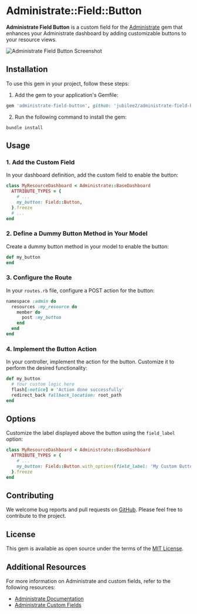 # Administrate::Field::Button

**Administrate Field Button** is a custom field for the [Administrate](https://github.com/thoughtbot/administrate) gem that enhances your Administrate dashboard by adding customizable buttons to your resource views.

![Administrate Field Button Screenshot](/path/to/screenshot.png)

## Installation

To use this gem in your project, follow these steps:

1. Add the gem to your application's Gemfile:

```ruby
gem 'administrate-field-button', github: 'jubilee2/administrate-field-button'
```

2. Run the following command to install the gem:

```shell
bundle install
```

## Usage

### 1. Add the Custom Field

In your dashboard definition, add the custom field to enable the button:

```ruby
class MyResourceDashboard < Administrate::BaseDashboard
  ATTRIBUTE_TYPES = {
    # ...
    my_button: Field::Button,
  }.freeze
  # ...
end
```

### 2. Define a Dummy Button Method in Your Model

Create a dummy button method in your model to enable the button:

```ruby
def my_button
end
```

### 3. Configure the Route

In your `routes.rb` file, configure a POST action for the button:

```ruby
namespace :admin do
  resources :my_resource do
    member do
      post :my_button
    end
  end
end
```

### 4. Implement the Button Action

In your controller, implement the action for the button. Customize it to perform the desired functionality:

```ruby
def my_button
  # Your custom logic here
  flash[:notice] = 'Action done successfully'
  redirect_back fallback_location: root_path
end
```

## Options

Customize the label displayed above the button using the `field_label` option:

```ruby
class MyResourceDashboard < Administrate::BaseDashboard
  ATTRIBUTE_TYPES = {
    # ...
    my_button: Field::Button.with_options(field_label: 'My Custom Button'),
  }.freeze
end
```

## Contributing

We welcome bug reports and pull requests on [GitHub](https://github.com/jubilee2/administrate-field-button). Please feel free to contribute to the project.

## License

This gem is available as open source under the terms of the [MIT License](LICENSE.txt).

## Additional Resources

For more information on Administrate and custom fields, refer to the following resources:

- [Administrate Documentation](https://github.com/thoughtbot/administrate)
- [Administrate Custom Fields](https://github.com/thoughtbot/administrate/blob/main/docs/custom_fields.md)

